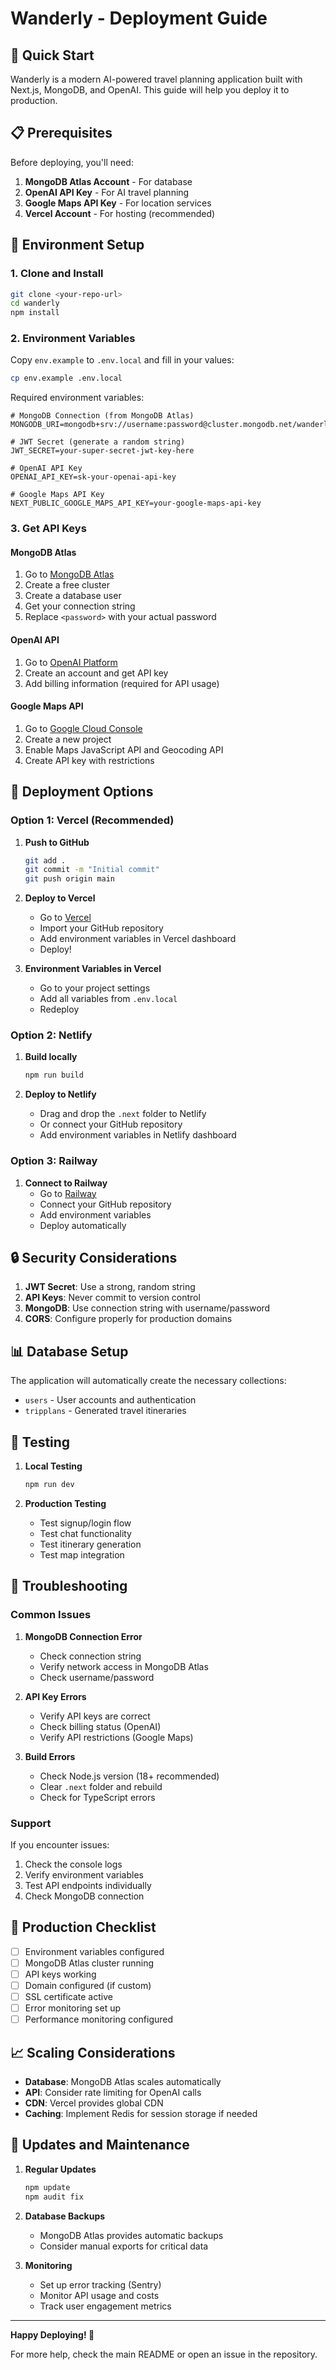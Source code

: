 # Wanderly - Deployment Guide

## 🚀 Quick Start

Wanderly is a modern AI-powered travel planning application built with Next.js, MongoDB, and OpenAI. This guide will help you deploy it to production.

## 📋 Prerequisites

Before deploying, you'll need:

1. **MongoDB Atlas Account** - For database
2. **OpenAI API Key** - For AI travel planning
3. **Google Maps API Key** - For location services
4. **Vercel Account** - For hosting (recommended)

## 🔧 Environment Setup

### 1. Clone and Install

```bash
git clone <your-repo-url>
cd wanderly
npm install
```

### 2. Environment Variables

Copy `env.example` to `.env.local` and fill in your values:

```bash
cp env.example .env.local
```

Required environment variables:

```env
# MongoDB Connection (from MongoDB Atlas)
MONGODB_URI=mongodb+srv://username:password@cluster.mongodb.net/wanderly

# JWT Secret (generate a random string)
JWT_SECRET=your-super-secret-jwt-key-here

# OpenAI API Key
OPENAI_API_KEY=sk-your-openai-api-key

# Google Maps API Key
NEXT_PUBLIC_GOOGLE_MAPS_API_KEY=your-google-maps-api-key
```

### 3. Get API Keys

#### MongoDB Atlas
1. Go to [MongoDB Atlas](https://www.mongodb.com/atlas)
2. Create a free cluster
3. Create a database user
4. Get your connection string
5. Replace `<password>` with your actual password

#### OpenAI API
1. Go to [OpenAI Platform](https://platform.openai.com/)
2. Create an account and get API key
3. Add billing information (required for API usage)

#### Google Maps API
1. Go to [Google Cloud Console](https://console.cloud.google.com/)
2. Create a new project
3. Enable Maps JavaScript API and Geocoding API
4. Create API key with restrictions

## 🚀 Deployment Options

### Option 1: Vercel (Recommended)

1. **Push to GitHub**
   ```bash
   git add .
   git commit -m "Initial commit"
   git push origin main
   ```

2. **Deploy to Vercel**
   - Go to [Vercel](https://vercel.com)
   - Import your GitHub repository
   - Add environment variables in Vercel dashboard
   - Deploy!

3. **Environment Variables in Vercel**
   - Go to your project settings
   - Add all variables from `.env.local`
   - Redeploy

### Option 2: Netlify

1. **Build locally**
   ```bash
   npm run build
   ```

2. **Deploy to Netlify**
   - Drag and drop the `.next` folder to Netlify
   - Or connect your GitHub repository
   - Add environment variables in Netlify dashboard

### Option 3: Railway

1. **Connect to Railway**
   - Go to [Railway](https://railway.app)
   - Connect your GitHub repository
   - Add environment variables
   - Deploy automatically

## 🔒 Security Considerations

1. **JWT Secret**: Use a strong, random string
2. **API Keys**: Never commit to version control
3. **MongoDB**: Use connection string with username/password
4. **CORS**: Configure properly for production domains

## 📊 Database Setup

The application will automatically create the necessary collections:

- `users` - User accounts and authentication
- `tripplans` - Generated travel itineraries

## 🧪 Testing

1. **Local Testing**
   ```bash
   npm run dev
   ```

2. **Production Testing**
   - Test signup/login flow
   - Test chat functionality
   - Test itinerary generation
   - Test map integration

## 🔧 Troubleshooting

### Common Issues

1. **MongoDB Connection Error**
   - Check connection string
   - Verify network access in MongoDB Atlas
   - Check username/password

2. **API Key Errors**
   - Verify API keys are correct
   - Check billing status (OpenAI)
   - Verify API restrictions (Google Maps)

3. **Build Errors**
   - Check Node.js version (18+ recommended)
   - Clear `.next` folder and rebuild
   - Check for TypeScript errors

### Support

If you encounter issues:
1. Check the console logs
2. Verify environment variables
3. Test API endpoints individually
4. Check MongoDB connection

## 🎯 Production Checklist

- [ ] Environment variables configured
- [ ] MongoDB Atlas cluster running
- [ ] API keys working
- [ ] Domain configured (if custom)
- [ ] SSL certificate active
- [ ] Error monitoring set up
- [ ] Performance monitoring configured

## 📈 Scaling Considerations

- **Database**: MongoDB Atlas scales automatically
- **API**: Consider rate limiting for OpenAI calls
- **CDN**: Vercel provides global CDN
- **Caching**: Implement Redis for session storage if needed

## 🔄 Updates and Maintenance

1. **Regular Updates**
   ```bash
   npm update
   npm audit fix
   ```

2. **Database Backups**
   - MongoDB Atlas provides automatic backups
   - Consider manual exports for critical data

3. **Monitoring**
   - Set up error tracking (Sentry)
   - Monitor API usage and costs
   - Track user engagement metrics

---

**Happy Deploying! 🎉**

For more help, check the main README or open an issue in the repository. 